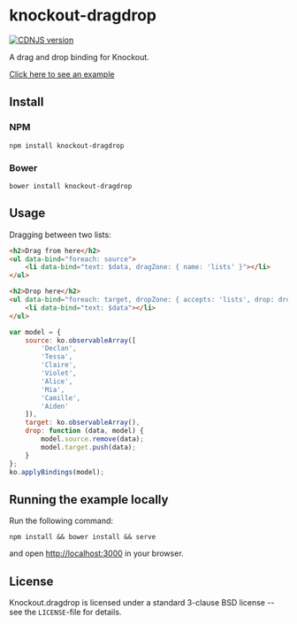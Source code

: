 # knockout-dragdrop
[![CDNJS version](https://img.shields.io/cdnjs/v/knockout-dragdrop.svg)](https://cdnjs.com/libraries/knockout-dragdrop)

A drag and drop binding for Knockout.

[Click here to see an example](http://one-com.github.io/knockout-dragdrop/examples/)

## Install

### NPM

`npm install knockout-dragdrop`

### Bower

`bower install knockout-dragdrop`

## Usage

Dragging between two lists:

```html
<h2>Drag from here</h2>
<ul data-bind="foreach: source">
    <li data-bind="text: $data, dragZone: { name: 'lists' }"></li>
</ul>

<h2>Drop here</h2>
<ul data-bind="foreach: target, dropZone: { accepts: 'lists', drop: drop }">
    <li data-bind="text: $data"></li>
</ul>
```

```js
var model = {
    source: ko.observableArray([
        'Declan',
        'Tessa',
        'Claire',
        'Violet',
        'Alice',
        'Mia',
        'Camille',
        'Aiden'
    ]),
    target: ko.observableArray(),
    drop: function (data, model) {
        model.source.remove(data);
        model.target.push(data);
    }
};
ko.applyBindings(model);
```

## Running the example locally

Run the following command:

```
npm install && bower install && serve
```

and open [http://localhost:3000](http://localhost:3000) in your browser.

## License

Knockout.dragdrop is licensed under a standard 3-clause BSD license -- see the `LICENSE`-file for details.
